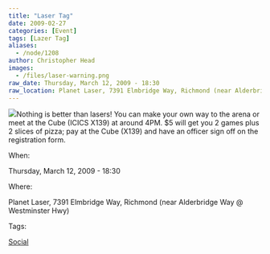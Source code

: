 ```yaml
---
title: "Laser Tag"
date: 2009-02-27
categories: [Event]
tags: [Lazer Tag]
aliases:
  - /node/1208
author: Christopher Head
images:
  - /files/laser-warning.png
raw_date: Thursday, March 12, 2009 - 18:30
raw_location: Planet Laser, 7391 Elmbridge Way, Richmond (near Alderbridge Way @ Westminster Hwy)
---
```


![](/files/laser-warning.png)Nothing is better than lasers! You can make your own way to the arena or meet at the Cube (ICICS X139) at around 4PM. $5 will get you 2 games plus 2 slices of pizza; pay at the Cube (X139) and have an officer sign off on the registration form.

When: 

Thursday, March 12, 2009 - 18:30

Where: 

Planet Laser, 7391 Elmbridge Way, Richmond (near Alderbridge Way @ Westminster Hwy)

Tags: 

[Social](/social)

